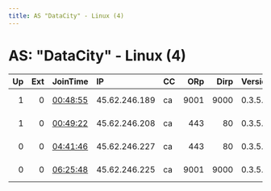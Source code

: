 ```yaml
---
title: AS "DataCity" - Linux (4)
---
```


# AS: "DataCity" - Linux (4)

|   Up |   Ext | JoinTime                                                                                            | IP            | CC   |   ORp |   Dirp | Version   | Contact                  | Nickname    |   eFamMembers |
|-----:|------:|:----------------------------------------------------------------------------------------------------|:--------------|:-----|------:|-------:|:----------|:-------------------------|:------------|--------------:|
|    1 |     0 | [00:48:55](https://metrics.torproject.org/rs.html#details/8FF6A1FE7118DE53509B9A42A7D88C2893AF6051) | 45.62.246.189 | ca   |  9001 |   9000 | 0.3.5.7   | emerson tor@nodevine.net | nodvrelay23 |            21 |
|    1 |     0 | [00:49:22](https://metrics.torproject.org/rs.html#details/E4A4A71702F6541A0F23F94ED2E90AE92A113A85) | 45.62.246.208 | ca   |   443 |     80 | 0.3.5.7   | emerson tor@nodevine.net | nodvrelay24 |            21 |
|    0 |     0 | [04:41:46](https://metrics.torproject.org/rs.html#details/9AA856CE5022DD11E2BA6B0716F85B2026012E9A) | 45.62.246.227 | ca   |   443 |     80 | 0.3.5.7   | emerson tor@nodevine.net | nodvrelay28 |            21 |
|    0 |     0 | [06:25:48](https://metrics.torproject.org/rs.html#details/E03B361C88A1FD364395BE03A372A1CD9016EE47) | 45.62.246.225 | ca   |  9001 |   9000 | 0.3.5.7   | emerson tor@nodevine.net | nodvrelay27 |            21 |
